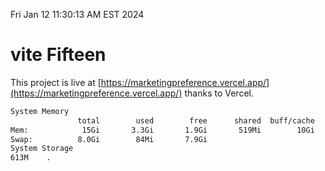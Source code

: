 Fri Jan 12 11:30:13 AM EST 2024

# vite Fifteen


This project is live at [https://marketingpreference.vercel.app/](https://marketingpreference.vercel.app/) thanks to Vercel.

```bash
System Memory
               total        used        free      shared  buff/cache   available
Mem:            15Gi       3.3Gi       1.9Gi       519Mi        10Gi        11Gi
Swap:          8.0Gi        84Mi       7.9Gi
System Storage
613M	.
